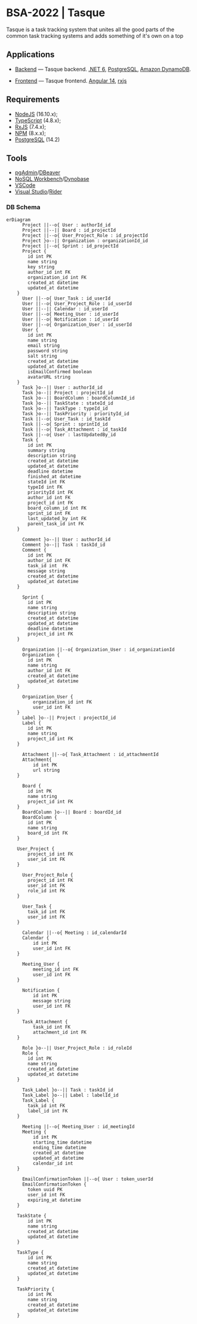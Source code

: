 # BSA-2022 | Tasque

Tasque is a task tracking system that unites all the good parts of the common task tracking systems and adds something of it's own on a top

## Applications

- [Backend](./backend) — Tasque backend. [.NET 6](https://www.c-sharpcorner.com/article/what-is-new-in-net-6-0/), [PostgreSQL](https://www.postgresql.org), [Amazon DynamoDB](https://aws.amazon.com/dynamodb/).

- [Frontend](./frontend) — Tasque frontend. [Angular 14](https://angular.io/), [rxjs](https://rxjs.dev)

## Requirements

- [NodeJS](https://nodejs.org/en/) (16.10.x);
- [TypeScript](https://www.typescriptlang.org/) (4.8.x);
- [RxJS](https://rxjs.dev/) (7.4.x);
- [NPM](https://www.npmjs.com/) (8.x.x);
- [PostgreSQL](https://www.postgresql.org/) (14.2)

## Tools

- [pgAdmin](https://www.pgadmin.org/)/[DBeaver](https://dbeaver.io/)
- [NoSQL Workbench](https://docs.aws.amazon.com/amazondynamodb/latest/developerguide/workbench.settingup.html)/[Dynobase](https://dynobase.dev/)
- [VSCode](https://code.visualstudio.com/)
- [Visual Studio](https://visualstudio.microsoft.com/vs/)/[Rider](https://www.jetbrains.com/rider/)

### DB Schema

```mermaid
erDiagram
      Project ||--o{ User : authorId_id
      Project ||--|| Board : id_projectId
      Project ||--o{ User_Project_Role : id_projectId
      Project }o--|| Organization : organizationId_id
      Project ||--o{ Sprint : id_projectId
      Project {
        id int PK
        name string
        key string
        author_id int FK
        organization_id int FK
        created_at datetime
        updated_at datetime
    }
      User ||--o{ User_Task : id_userId
      User ||--o{ User_Project_Role : id_userId
      User ||--|| Calendar : id_userId
      User ||--o{ Meeting_User : id_userId
      User ||--o{ Notification : id_userId
      User ||--o{ Organization_User : id_userId
      User {
        id int PK
        name string
        email string
        password string
        salt string
        created_at datetime
        updated_at datetime
	    isEmailConfirmed boolean
        avatarURL string
    }
      Task }o--|| User : authorId_id
      Task }o--|| Project : projectId_id
      Task }o--|| BoardColumn : boardColumnId_id
      Task }o--|| TaskState : stateId_id
      Task }o--|| TaskType : typeId_id
      Task }o--|| TaskPriority : priorityId_id
      Task ||--o{ User_Task : id_taskId
      Task ||--o{ Sprint : sprintId_id
      Task ||--o{ Task_Attachment : id_taskId
      Task ||--o{ User : lastUpdatedBy_id
      Task {
        id int PK
        summary string
        description string
        created_at datetime
        updated_at datetime
        deadline datetime
        finished_at datetime
        stateId int FK
        typeId int FK
        priorityId int FK
        author_id int FK
        project_id int FK
        board_column_id int FK
        sprint_id int FK
        last_updated_by int FK
        parent_task_id int FK
    }

      Comment }o--|| User : authorId_id
      Comment }o--|| Task : taskId_id
      Comment {
        id int PK
        author_id int FK
        task_id int  FK
        message string
        created_at datetime
        updated_at datetime
    }

      Sprint {
        id int PK
        name string
        description string
        created_at datetime
        updated_at datetime
        deadline datetime
        project_id int FK
    }

      Organization ||--o{ Organization_User : id_organizationId
      Organization {
        id int PK
        name string
        author_id int FK
        created_at datetime
        updated_at datetime
    }

      Organization_User {
	      organization_id int FK
	      user_id int FK
    }
      Label }o--|| Project : projectId_id
      Label {
        id int PK
        name string
        project_id int FK
    }

      Attachment ||--o{ Task_Attachment : id_attachmentId
      Attachment{
	      id int PK
	      url string
    }

      Board {
        id int PK
        name string
        project_id int FK
    }
      BoardColumn }o--|| Board : boardId_id
      BoardColumn {
        id int PK
        name string
        board_id int FK
    }

    User_Project {
        project_id int FK
        user_id int FK
    }

      User_Project_Role {
        project_id int FK
        user_id int FK
        role_id int FK
    }

      User_Task {
        task_id int FK
        user_id int FK
    }

      Calendar ||--o{ Meeting : id_calendarId
      Calendar {
	      id int PK
	      user_id int FK
    }

      Meeting_User {
	      meeting_id int FK
	      user_id int FK
    }

      Notification {
	      id int PK
	      message string
	      user_id int FK
    }

      Task_Attachment {
	      task_id int FK
	      attachment_id int FK
    }

      Role }o--|| User_Project_Role : id_roleId
      Role {
        id int PK
        name string
        created_at datetime
        updated_at datetime
    }

      Task_Label }o--|| Task : taskId_id
      Task_Label }o--|| Label : labelId_id
      Task_Label {
        task_id int FK
        label_id int FK
    }

      Meeting ||--o{ Meeting_User : id_meetingId
      Meeting {
	      id int PK
	      starting_time datetime
	      ending_time datetime
	      created_at datetime
	      updated_at datetime
	      calendar_id int
    }

      EmailConfirmationToken ||--o{ User : token_userId
      EmailConfirmationToken {
        token uuid PK
        user_id int FK
        expiring_at datetime
    }

    TaskState {
        id int PK
        name string
        created_at datetime
        updated_at datetime
    }

    TaskType {
        id int PK
        name string
        created_at datetime
        updated_at datetime
    }

    TaskPriority {
        id int PK
        name string
        created_at datetime
        updated_at datetime
    }

```
